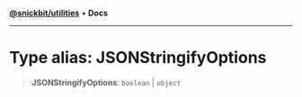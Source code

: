 [**@snickbit/utilities**](../README.md) • **Docs**

***

# Type alias: JSONStringifyOptions

> **JSONStringifyOptions**: `boolean` \| `object`

